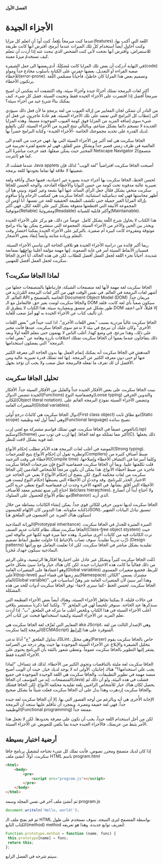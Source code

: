 #### الفصل الأول

# الأجزاء الجيدة



عندما كنت مبرمجاً يافعاً، كنت أَودُ أن اتعلم كل مزايا(features) اللغة التي أكتب بها، وكنت أُحاول أيضاً استخدام كلَ تلك الميزات عندما أُبرمج، أفترض أنها كانت طريقة للاستعراض، وأفترض أنها نجحت لأني كنت الشخص الذي تبحث عنه إذا أردت أن تتعلم كيف تستخدمُ ميزةً معينة.



في النهاية أدركت أن بعض تلك المزايا كانت مُشكِلَةً. أدى بعضها الى جعل الشيفرة(code) صعبة القراءة أو التعديل، بعضها حفزني على الكتابة بأُسلوب مخادع جداً ومولدٍ للأخطاء(error-prone). وتصميم بعض هذا المزايا كان خاطئً، فأحياناً مصمّمي اللّغة يرتكبون الأخطاء.



أكثر لغات البرمجة تمتلك أجزاءً جيدة وأجزاءً سيئة، وقد اكتشفت أنه يمكنني أن اصبح مبرمجاً أفضل إذا اقتصرت على الأجزاء الجيدة فقط وتجنبت السيئة. فقبل كل شيء، كيف يمكنك بناءٌ شيءٍ جيد من أجزاء سيئة؟



من النادر أن تتمكن لجان المعايير من إزالة العيوب من لغة برمجةٍ ما لأن فعل ذلك سيؤدي الى إعطاب كل البرامج التي تعتمد على تلك الأجزاء السيئة، هم عادةً عاجزون عن فعل أي شيء سوى إضافة المزيد من المزايا فوق كومة العيوب الموجودة مسبقاً. وهذه المزايا الجديدة لا تنسجم دائما بشكل متناغم، وبالتالي تنتج المزيد من الأجزاء السيئة. لكن بالطبع لديك القدرة على تحديد مجموعتك الخاصة -الأجزاء الجيدة- وكتابة البرامج حصراً بها. 



الجافا سكربت هي لغة أكبر من الأجزاء السيئة التي بها. فهي خرجت من العدم الى العالمية في ظرف زمني قصير جداً وبشكلٍ مثيرٍ للقلق، فهي لم تخضع لفترة تجريبية في المختبر حيث يمكن صقلها، فقد خرجت مباشرةً الى Netscape Navigator 2(متصفح انترنت) كما هو.

عندما فشلت الـ Java applets أصبحت الجافا سكربت افتراضياً "لغة  الويب" لذلك فإن شعبيتها لا علاقة لها تماما بجودتها كلغة برمجة.



لحسن الحظ، الجافا سكربت بها أجزاء جيدة بصورة غير اعتيادية، ففيها جمال وأناقة ولغة تعبيرية عالية مدفونة تحت كومة من حسن النوايا والأخطاء الفادحة. والوجه الحسن للجافا سكربت متخفٍ بشكل فعّال جعل الرأي السائد عنها أنها بشعة وغير كفؤة. ونيتي هنا أن أُظهر محاسنها فهي لغة ديناميكية استثنائية. الجافا سكربت هي كمكعب الرخام وأنا سأقوم بإزالة المزايا الغير جميلة حتى تكشف الطبيعة الحقيقية للغة عن نفسها. أنا أُؤمن أن المجموعة الأنيقة التي اقتطعتها متفوقة بشكل كبير على اللغة ككل، فهي أكثر موثوقيةً(Reliable) ومقروئيةً(Readable) وأكثر قابلية للصيانة(Maintainable).



هذا الكتاب لا يحاول شرح اللّغة بشكل كامل. عوضاً عن ذلك، هو يركز على الأجزاء الجيدة ويحذر بين الحين والآخر من الأجزاء السيئة. المجموعة التي ستشرح يمكن بها بناء برامج موثوقة ومقروءة كانت كبيرة أم صغيرة. بالتركيز على الأجزاء الجيدة يمكننا اختصار وقت التعلم وزيادة متانته وأيضاً إنقاذ بعض الأشجار.



ربما أكبر فائدة من دراسة الأجزاء الجيدة هو تلافي الحاجة الى تناسي الأجزاء السيئة. فنسيان الأنماط السيئة أمر في غاية الصعوبة. إنها مهمة مؤلمة أغلبنا يواجِهٌها بممانعة شديدة. أحياناً تجزء اللغة لجعل العمل أفضل للطلاب. لكن في هذه الحالة، أنا أُجزئ الجافا سكربت لجعل العمل أفضل للمهنين.



## لماذا الجافا سكربت؟

الجافا سكربت لغة مهمة لأنها لغة متصفحات الشبكة، فارتباطها بالمتصفحات جعلها من أشهر لغات البرمجة في العالم. في نفس الوقت فهي من أكثر لغات البرمجة المٌزدَرَية في العالم. الـ API الخاصة بالمتصفح و Document Object Model (DOM) مريعان جداً. والجافا سكربت لومت بغير حق. فالتعامل مع الـ DOM سيكون صعباً بأي لغة كانت، فلقد طور بشكل غير متسق وبمعيارية سيئة. هذا الكتاب لا يتطرق للـ DOM إلا قليلاً، لأني اعتقد أن تأليف كتاب عن الأجزاء الجيدة به لهو أمرٌ صعب للغاية. 



الجافا سكربت غالباً مزدرية بسبب "بعض اللغات الاُخرى". اذا كنت  جيداً في "بعض اللغات الاُخرى" وكان عليك أن تبرمج في بيئة لا تدعم سوى الجافا سكربت، عندها فأنت مجبر على ذلك، وهذا مزعج. في وضع كهذا، أغلب الناس لا يهتمون حتى بتعلم اللّغة اولاً وبعد ذلك يتفاجأون عندما يعموا أن الجافا سكربت تمتلك اختلافات بارزة وهامة عن "بعض لغات البرمجة" التي يفضلون استخدامها.



المدهش في الجافا سكربت أنه يمكنك إتمام العمل بها بدون الحاجة الى معرفة الكثير عنها أو حتى دون معرفة الكثير عن البرمجة. إنها لغة تمتلك قدرة تعبيرية عالية ومن الأفضل أن لك تعرف ما تفعله فالبرمجة عمل صعب ولا يجب أن تؤخذ بجهل. 



## تحليل الجافا سكربت

بنيت الجافا سكربت على بعض الأفكار  الجيدة جداً والقليل من الأفكار السيئة جداً. الأفكار الجيدة تتضمن الدوال(Functions) وفضفاضية النوع(Loose typing) والتدوين الحرفي للكائن(Object literal notation). وتتضمن الأجزاء السيئة نموذج البرمجة القائم على المتغيرات العامة(Global variables).

دوال الجافا سكربت هي كائناتُ درجةٍ أُولى(First class object) مع نطاق ثابت(Static scope) وهي أيضاً أول لغة وظيفية(Functional language) تصبح سائدة.

بالغوص عميقاً في الجافا سكربت، فهي تمتلك قواسم مشتركة مع لغتي لِزب(Lisp) وسكيم(Scheme) أكثر مما تمتلكه مع لغة الجافا. إنها لِزب في ثوبِ سي(C). ذلك يجعلها لغة قوية بشكل لافت للنظر.  



الموضة في أغلب لغات البرمجة هذه الأيام تتطلب إحكام الأنواع(Strong typing). ونظرية تقول أن إحكام الأنواع يتيح للمترجمات(Compilers) ضبط أصنافٍ كثيرة من الأخطاء في وقت الترجمة(Compile time) وكلما أسرعنا في اكتشاف الأخطاء وإصلاحها، قلت تكلفتها علينا. وبما أن الجافا سكربت فضفاضية النوع فإن مترجمات الجافا سكربت عاجزة عن ضبط أخطاء الأنواع. هذا يمكن أن يكون مزعجاً للأشخاص القادمين إلى الجافا سكربت من لغات محكمة النوع. لكن يتضح أن إحكام الأنواع لا يغني عن الحاجة عن الاختبار الحذر للبرنامج. وقد وجدتُ أن الأخطاء التي يضبطها إحكام النوع ليست هي الأخطاء التي أقلق بشأنها. في الجهة الأٌخرة وجدت أن فضفاضية النوع تعطي حرية أكبر, فلا احتاج إلى صنع تشجير معقد للأصناف(class hierarchies). ولا أحتاج أبداً أن أتصارع مع نظام الأنواع للحصول على السلوك(Behavior) الذي أُريد. 



الجافا سكربت لديها تدوين حرفي للكائن قوي جداً. يمكن إنشاء الكائنات ببساطة من خلال كتابة مكوناته. هذا التدوين كان الإلهام للجيسون(JSON)، تنسيق تبادل البيانات الشهير (سيكون هناك المزيد عن الجيسون في الملحق هـ)



الوراثة النماذجية(Prototypal inheritance) الميزة المثيرة للجدل في الجافا سكربت. الجافا سكربت تمتلك نظام كائنات عديم الصنف(Class-free object stystem) حيث ترث الكائنات فيه من كائنات أٌخرى مباشرةً. وهذه حقاً ميزة قوية لكنها غير مألوفة لمن دُرِّب تدريباً تقليدياً. سوف تصاب بالإحباط إذا حاولت تطبيق أنماط تصميم (Design patterns) تقليدية بشكل مباشر في الجافا سكربت، لكن اذا تعلمت التعامل مع وراثتها النماذجية سيكون جهدك مُجَزياً. 



ذٌمَّت الجافا سكربت كثيراً وبشكل غير عادل على اختيارها افكارها الرئيسية، وعلى الرغم من ذلك فغالباً ما كانت هذه الاختيارات جيدة. لكن كان هناك خيار واحدٌ سيئ بشكل خاص وهو اعتمادها على المتغيرات العامة(Global variables) للربط. فجميع متغيرات المستوى الأعلى(top-level) يتم رميها في فضاء اسمٍ(Namespace) مشترك يسمى "الكائن العام(Global variable)". وهذا أمر سيئ لأن المتغيرات العامة شر وهنَّ أساسيات في الجافا سكربت. لحسن الحظ -كما سنرى لاحقا- توفر الجافا سكربت أدوات للحد من هذه المشكلة.



في حالات قليلة، لا يمكننا تجاهل الأجزاء السيئة، وهناك أيضاً بعض الأجزاء الفظيعة التي سنذكرها عند الحاجة. سنوفر تلخيصاً لهن في الملحق "أ". ولكننا كما ذكرنا سنستمر بتلافي أغلب الأجزاء السيئة في هذا الكتاب  ونلخص أغلب ما نتركه في الملحق "ب". إذا أردت تعلم المزيد عن الأجزاء السيئة وكيفية استخدامها فبحث عن كتاب آخر.



المعايير التي تُعرِّف لغة الجافا سكربت هي aka JScript، وهي الإصدار الثالث من لغة البرمجة إكما سكربت(ECMAScript) المتوفرة على هذا [الرابط](https://tc39.es/ecma262/).



يتناول الملحق "ج" أداةً تدعى JSLint، وهي محلل(Parser) خاص بالجافا سكربت يقوم بتحليل الشيفرة والإبلاغ عن الأجزاء السيئة الموجودة بها حيث يوفر درجة من الصرامة يفتقر إليها التطوير بالجافا سكربت عموماً. وتعطي شعور بالثقة بأن البرنامج يحتوي على الأجزاء الجيدة فقط.



الجافا سكربت لغة مليئة بالتناقضات وتحوي الكثير من الأخطاء. لذلك قد تتساءل، "لماذا يجب علي استخدامها؟" هناك إجابتان. الأولى انه لا يوجد لديك خيار. حيث أن الويب أصبح منصة مهمة في تطوير التطبيقات، والجافا سكربت هي اللغة الوحيدة الموجودة في جميع المتصفحات. إنه من المؤسف ان الجافا(Java) فشلت في هذه البيئة، ولو أن ذلك لم يحصل لكان هناك خيار للأشخاص الراغبين بلغة تقليدية محكمة الأنواع. لكن الجافا فشلك والجافا سكربت إزدهرت وهذا يدل على أن الجافا سكربت فعلت شيئاً ما بشكل صحيح.



الإجابة الأُخرى هي أنه وبالرغم من أوجه القصور التي بها، إلا أن الجافا سكربت لغة جيدة جداً. فهي لغة خفيفة ومعبرة. وبمجرد أن تتأقلم عليها ستجد أن البرمجة الوظيفية(Functional programming) ممتعة جداً.



لكن من أجل استخدام اللغة جيداً، يجب أن تكون على معرفة بحدودها. لكن لا تجعل هذا الأمر يثبط من عزيمتك، فالأجزاء الجيدة جيدة بما يكفي للتعويض عن الأجزاء السيئة.



## أرضية اختبار بسيطة

إذا كان لديك متصفح ومحرر نصوص، فأنت تملك كل شيء تحتاجه لتشغيل برنامج جافا سكربت، أولاً، أنشئ ملف HTML  باسم program.html 

```html
<html>
    <body>
        <pre>
        	<script src="program.js"></script>
		</pre>
    </body>
</html>
```



ثم أنشئ ملف آخر في نفس المجلد وسمه program.js

```javascript
document.writeln('Hello, world!');
```

ثم قم بفتح ملف الـ HTML بواسطة المتصفح لترى النتيجة. سوف نستخدم على طول الكتاب التابع(method) method لتعريف توابع جديدة. وهذا هو تعريفه:

```javascript
Function.prototype.method = function (name, func) {
 this.prototype[name] = func;
 return this;
};
```

سيتم شرحه في الفصل الرابع.











